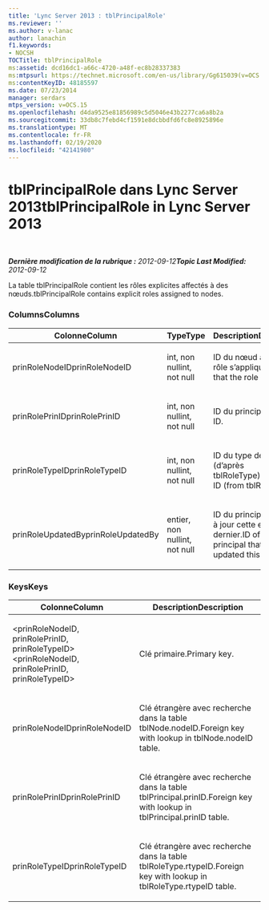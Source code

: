 ```yaml
---
title: 'Lync Server 2013 : tblPrincipalRole'
ms.reviewer: ''
ms.author: v-lanac
author: lanachin
f1.keywords:
- NOCSH
TOCTitle: tblPrincipalRole
ms:assetid: dcd16dc1-a66c-4720-a48f-ec8b28337383
ms:mtpsurl: https://technet.microsoft.com/en-us/library/Gg615039(v=OCS.15)
ms:contentKeyID: 48185597
ms.date: 07/23/2014
manager: serdars
mtps_version: v=OCS.15
ms.openlocfilehash: d4da9525e81856989c5d5046e43b2277ca6a8b2a
ms.sourcegitcommit: 33db8c7febd4cf1591e8dcbbdfd6fc8e8925896e
ms.translationtype: MT
ms.contentlocale: fr-FR
ms.lasthandoff: 02/19/2020
ms.locfileid: "42141980"
---
```

<div data-xmlns="http://www.w3.org/1999/xhtml">

<div class="topic" data-xmlns="http://www.w3.org/1999/xhtml" data-msxsl="urn:schemas-microsoft-com:xslt" data-cs="http://msdn.microsoft.com/">

<div data-asp="https://msdn2.microsoft.com/asp">

# <a name="tblprincipalrole-in-lync-server-2013"></a><span data-ttu-id="3bf91-102">tblPrincipalRole dans Lync Server 2013</span><span class="sxs-lookup"><span data-stu-id="3bf91-102">tblPrincipalRole in Lync Server 2013</span></span>

</div>

<div id="mainSection">

<div id="mainBody">

<span> </span>

<span data-ttu-id="3bf91-103">_**Dernière modification de la rubrique :** 2012-09-12_</span><span class="sxs-lookup"><span data-stu-id="3bf91-103">_**Topic Last Modified:** 2012-09-12_</span></span>

<span data-ttu-id="3bf91-104">La table tblPrincipalRole contient les rôles explicites affectés à des nœuds.</span><span class="sxs-lookup"><span data-stu-id="3bf91-104">tblPrincipalRole contains explicit roles assigned to nodes.</span></span>

### <a name="columns"></a><span data-ttu-id="3bf91-105">Columns</span><span class="sxs-lookup"><span data-stu-id="3bf91-105">Columns</span></span>

<table>
<colgroup>
<col style="width: 33%" />
<col style="width: 33%" />
<col style="width: 33%" />
</colgroup>
<thead>
<tr class="header">
<th><span data-ttu-id="3bf91-106">Colonne</span><span class="sxs-lookup"><span data-stu-id="3bf91-106">Column</span></span></th>
<th><span data-ttu-id="3bf91-107">Type</span><span class="sxs-lookup"><span data-stu-id="3bf91-107">Type</span></span></th>
<th><span data-ttu-id="3bf91-108">Description</span><span class="sxs-lookup"><span data-stu-id="3bf91-108">Description</span></span></th>
</tr>
</thead>
<tbody>
<tr class="odd">
<td><p><span data-ttu-id="3bf91-109">prinRoleNodeID</span><span class="sxs-lookup"><span data-stu-id="3bf91-109">prinRoleNodeID</span></span></p></td>
<td><p><span data-ttu-id="3bf91-110">int, non null</span><span class="sxs-lookup"><span data-stu-id="3bf91-110">int, not null</span></span></p></td>
<td><p><span data-ttu-id="3bf91-111">ID du nœud auquel le rôle s’applique.</span><span class="sxs-lookup"><span data-stu-id="3bf91-111">Node ID that the role applies to.</span></span></p></td>
</tr>
<tr class="even">
<td><p><span data-ttu-id="3bf91-112">prinRolePrinID</span><span class="sxs-lookup"><span data-stu-id="3bf91-112">prinRolePrinID</span></span></p></td>
<td><p><span data-ttu-id="3bf91-113">int, non null</span><span class="sxs-lookup"><span data-stu-id="3bf91-113">int, not null</span></span></p></td>
<td><p><span data-ttu-id="3bf91-114">ID du principal.</span><span class="sxs-lookup"><span data-stu-id="3bf91-114">Principal ID.</span></span></p></td>
</tr>
<tr class="odd">
<td><p><span data-ttu-id="3bf91-115">prinRoleTypeID</span><span class="sxs-lookup"><span data-stu-id="3bf91-115">prinRoleTypeID</span></span></p></td>
<td><p><span data-ttu-id="3bf91-116">int, non null</span><span class="sxs-lookup"><span data-stu-id="3bf91-116">int, not null</span></span></p></td>
<td><p><span data-ttu-id="3bf91-117">ID du type de rôle (d’après tblRoleType).</span><span class="sxs-lookup"><span data-stu-id="3bf91-117">Role type ID (from tblRoleType).</span></span></p></td>
</tr>
<tr class="even">
<td><p><span data-ttu-id="3bf91-118">prinRoleUpdatedBy</span><span class="sxs-lookup"><span data-stu-id="3bf91-118">prinRoleUpdatedBy</span></span></p></td>
<td><p><span data-ttu-id="3bf91-119">entier, non null</span><span class="sxs-lookup"><span data-stu-id="3bf91-119">int, not null</span></span></p></td>
<td><p><span data-ttu-id="3bf91-120">ID du principal qui a mis à jour cette entrée en dernier.</span><span class="sxs-lookup"><span data-stu-id="3bf91-120">ID of the principal that last updated this entry.</span></span></p></td>
</tr>
</tbody>
</table>


### <a name="keys"></a><span data-ttu-id="3bf91-121">Keys</span><span class="sxs-lookup"><span data-stu-id="3bf91-121">Keys</span></span>

<table>
<colgroup>
<col style="width: 50%" />
<col style="width: 50%" />
</colgroup>
<thead>
<tr class="header">
<th><span data-ttu-id="3bf91-122">Colonne</span><span class="sxs-lookup"><span data-stu-id="3bf91-122">Column</span></span></th>
<th><span data-ttu-id="3bf91-123">Description</span><span class="sxs-lookup"><span data-stu-id="3bf91-123">Description</span></span></th>
</tr>
</thead>
<tbody>
<tr class="odd">
<td><p><span data-ttu-id="3bf91-124">&lt;prinRoleNodeID, prinRolePrinID, prinRoleTypeID&gt;</span><span class="sxs-lookup"><span data-stu-id="3bf91-124">&lt;prinRoleNodeID, prinRolePrinID, prinRoleTypeID&gt;</span></span></p></td>
<td><p><span data-ttu-id="3bf91-125">Clé primaire.</span><span class="sxs-lookup"><span data-stu-id="3bf91-125">Primary key.</span></span></p></td>
</tr>
<tr class="even">
<td><p><span data-ttu-id="3bf91-126">prinRoleNodeID</span><span class="sxs-lookup"><span data-stu-id="3bf91-126">prinRoleNodeID</span></span></p></td>
<td><p><span data-ttu-id="3bf91-127">Clé étrangère avec recherche dans la table tblNode.nodeID.</span><span class="sxs-lookup"><span data-stu-id="3bf91-127">Foreign key with lookup in tblNode.nodeID table.</span></span></p></td>
</tr>
<tr class="odd">
<td><p><span data-ttu-id="3bf91-128">prinRolePrinID</span><span class="sxs-lookup"><span data-stu-id="3bf91-128">prinRolePrinID</span></span></p></td>
<td><p><span data-ttu-id="3bf91-129">Clé étrangère avec recherche dans la table tblPrincipal.prinID.</span><span class="sxs-lookup"><span data-stu-id="3bf91-129">Foreign key with lookup in tblPrincipal.prinID table.</span></span></p></td>
</tr>
<tr class="even">
<td><p><span data-ttu-id="3bf91-130">prinRoleTypeID</span><span class="sxs-lookup"><span data-stu-id="3bf91-130">prinRoleTypeID</span></span></p></td>
<td><p><span data-ttu-id="3bf91-131">Clé étrangère avec recherche dans la table tblRoleType.rtypeID.</span><span class="sxs-lookup"><span data-stu-id="3bf91-131">Foreign key with lookup in tblRoleType.rtypeID table.</span></span></p></td>
</tr>
</tbody>
</table>


</div>

<span> </span>

</div>

</div>

</div>

